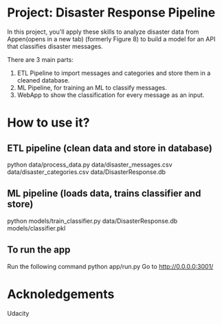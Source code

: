 # Project: Disaster Response Pipeline
In this project, you'll apply these skills to analyze disaster data from Appen(opens in a new tab) (formerly Figure 8) to build a model for an API that classifies disaster messages.

There are 3 main parts:
1. ETL Pipeline to import messages and categories and store them in a cleaned database.
2. ML Pipeline, for training an ML to classify messages.
3. WebApp to show the classification for every message as an input.
   
# How to use it?
## ETL pipeline (clean data and store in database)
python data/process_data.py data/disaster_messages.csv data/disaster_categories.csv data/DisasterResponse.db
## ML pipeline (loads data, trains classifier and store)
python models/train_classifier.py data/DisasterResponse.db models/classifier.pkl
## To run the app
Run the following command
python app/run.py
Go to http://0.0.0.0:3001/

# Acknoledgements
Udacity
